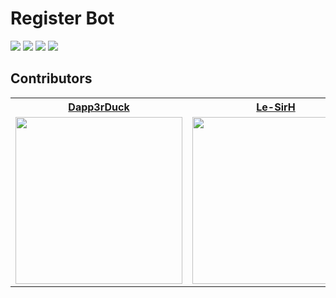 # Register Bot
![](https://img.shields.io/badge/build-passing-green/?style=flat-square)
![](https://img.shields.io/github/repo-size/Dapp3rDuck/register-bot?style=flat-square)
![](https://img.shields.io/github/issues/Dapp3rDuck/register-bot?style=flat-square)
![](https://img.shields.io/github/v/release/Dapp3rDuck/register-bot?include_prereleases&style=flat-square)<br/>

## Contributors
<table>
  <tr>
    <th><a href="https://github.com/Dapp3rDuck" target="_blank"><b>Dapp3rDuck</b></a></th>
    <th><a href="https://github.com/Le-SirH" target="_blank"><b>Le-SirH</b></a></th>
  </tr>
  <tr>
    <td><img width="267" src="https://avatars1.githubusercontent.com/u/55905788?s=400&v=4"></td>
    <td><img width="267" src="https://avatars0.githubusercontent.com/u/46948579?s=460&v=4"></td>
  </tr>
</table>
